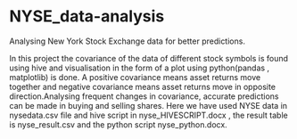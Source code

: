# NYSE_data-analysis
Analysing New York Stock Exchange data for better predictions.

In this project the covariance of the data of different stock symbols is found using hive and visualisation in the form of a plot using python(pandas , matplotlib) is done.
A positive covariance means asset returns move together and negative covariance means asset returns move in opposite direction.Analysing frequent changes in covariance, accurate predictions can be made in buying and selling shares.
Here we have used NYSE data in nysedata.csv file and hive script in nyse_HIVESCRIPT.docx , the result table is nyse_result.csv and the python script nyse_python.docx.


